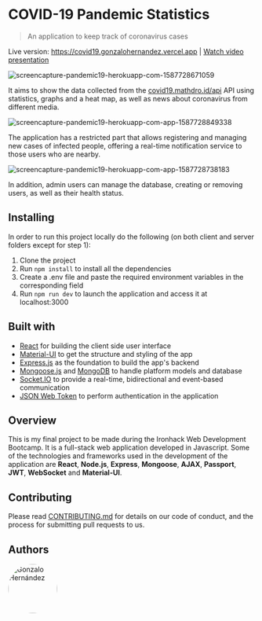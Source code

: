 # COVID-19 Pandemic Statistics

> An application to keep track of coronavirus cases

Live version: https://covid19.gonzalohernandez.vercel.app | 
[Watch video presentation](https://www.linkedin.com/posts/ghgarcia_react-nodejs-javascript-activity-6661150389817217024-XAbU)

![screencapture-pandemic19-herokuapp-com-1587728671059](https://user-images.githubusercontent.com/54455748/80210468-1cedf680-8634-11ea-8ff9-b54dc0fa46d4.png)

It aims to show the data collected from the [covid19.mathdro.id/api](https://covid19.mathdro.id/api) API using statistics, graphs and a heat map, as well as news about coronavirus from different media.

![screencapture-pandemic19-herokuapp-com-app-1587728849338](https://user-images.githubusercontent.com/54455748/80210551-3c851f00-8634-11ea-9343-dfd2e1371f3a.png)

The application has a restricted part that allows registering and managing new cases of infected people, offering a real-time notification service to those users who are nearby.

![screencapture-pandemic19-herokuapp-com-app-1587728738183](https://user-images.githubusercontent.com/54455748/80210593-4ad33b00-8634-11ea-94bc-96e43f25e4ea.png)

In addition, admin users can manage the database, creating or removing users, as well as their health status.

## Installing

In order to run this project locally do the following (on both client and server folders except for step 1):

1. Clone the project
2. Run `npm install` to install all the dependencies
3. Create a .env file and paste the required environment variables in the corresponding field
4. Run `npm run dev` to launch the application and access it at localhost:3000

## Built with

* [React](https://reactjs.org/) for building the client side user interface
* [Material-UI](https://material-ui.com/) to get the structure and styling of the app
* [Express.js](https://expressjs.com/) as the foundation to build the app's backend
* [Mongoose.js](https://mongoosejs.com/) and [MongoDB](https://www.mongodb.com/) to handle platform models and database
* [Socket.IO](https://socket.io/) to provide a real-time, bidirectional and event-based communication
* [JSON Web Token](https://jwt.io/) to perform authentication in the application

## Overview

This is my final project to be made during the Ironhack Web Development Bootcamp. It is a full-stack web application developed in Javascript. Some of the technologies and frameworks used in the development of the application are **React**, **Node.js**, **Express**, **Mongoose**, **AJAX**, **Passport**, **JWT**, **WebSocket** and **Material-UI**.

## Contributing

Please read [CONTRIBUTING.md](https://github.com/hernandezgonzalo/covid-19/blob/master/CONTRIBUTING.md) for details on our code of conduct, and the process for submitting pull requests to us.

## Authors

<a href="https://github.com/hernandezgonzalo"><img src="https://avatars1.githubusercontent.com/u/54455748?s=400&v=4" width="100px" title="Gonzalo Hernández" style="border-radius:50%"/></a>